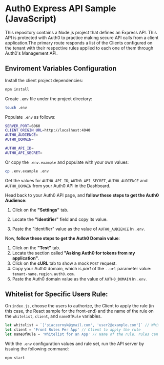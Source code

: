 # Auth0 Express API Sample (JavaScript)

This repository contains a Node.js project that defines an Express API. This API is protected with Auth0 to practice making secure API calls from a client application.The primary route responds a list of the Clients configured on the tenant with their respective rules applied to each one of them through Auth0's Management API.

## Enviroment Variables Configuration

Install the client project dependencies:

```bash
npm install
```

Create `.env` file under the project directory:

```bash
touch .env
```

Populate `.env` as follows:

```bash
SERVER_PORT=6060
CLIENT_ORIGIN_URL=http://localhost:4040
AUTH0_AUDIENCE=
AUTH0_DOMAIN=

AUTH0_API_ID=
AUTH0_API_SECRET=
```
Or copy the `.env.example` and populate with your own values:
```bash
cp .env.example .env
```

Get the values for `AUTH0_API_ID`, `AUTH0_API_SECRET`, `AUTH0_AUDIENCE` and `AUTH0_DOMAIN` from your Auth0 API in the Dashboard.

Head back to your Auth0 API page, and **follow these steps to get the Auth0 Audience**:


1. Click on the **"Settings"** tab.

2. Locate the **"Identifier"** field and copy its value.

3. Paste the "Identifier" value as the value of `AUTH0_AUDIENCE` in `.env`.

Now, **follow these steps to get the Auth0 Domain value**:


1. Click on the **"Test"** tab.
2. Locate the section called **"Asking Auth0 for tokens from my application"**.
3. Click on the **cURL** tab to show a mock `POST` request.
4. Copy your Auth0 domain, which is _part_ of the `--url` parameter value: `tenant-name.region.auth0.com`.
5. Paste the Auth0 domain value as the value of `AUTH0_DOMAIN` in `.env`.

## Whitelist for Specific Users Rule:

On `index.js`, choose the users to authorize, the Client to apply the rule (in this case, the React sample for the front-end) and the name of the rule on the `whitelist`, `client`, and `nameOfRule` variables.

```js
let whitelist = `['piaczernyk@gmail.com', 'user2@example.com']` // Whitelist of authorized users
let client = 'Front Rules Per App' // Client to apply the rule
let nameOfRule = 'Whitelist for an App' // Name of the rule, rules can't repeat the same name than other rules in the tenant
```


With the `.env` configuration values and rule set, run the API server by issuing the following command:

```bash
npm start
```
